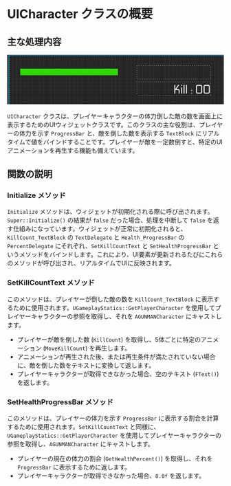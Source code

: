 # UICharacter クラスの概要

## 主な処理内容

![UI_Character_After](Images/UI_Character_After.png)

`UICharacter` クラスは、プレイヤーキャラクターの体力倒した敵の数を画面上に表示するためのUIウィジェットクラスです。このクラスの主な役割は、プレイヤーの体力を示す `ProgressBar` と、敵を倒した数を表示する `TextBlock` にリアルタイムで値をバインドすることです。プレイヤーが敵を一定数倒すと、特定のUIアニメーションを再生する機能も備えています。

## 関数の説明

### Initialize メソッド

`Initialize` メソッドは、ウィジェットが初期化される際に呼び出されます。`Super::Initialize()` の結果が `false` だった場合、処理を中断して `false` を返す仕組みになっています。ウィジェットが正常に初期化されると、`KillCount_TextBlock` の `TextDelegate` と `Health_ProgressBar` の `PercentDelegate` にそれぞれ、`SetKillCountText` と `SetHealthProgressBar` というメソッドをバインドします。これにより、UI要素が更新されるたびにこれらのメソッドが呼び出され、リアルタイムでUIに反映されます。

### SetKillCountText メソッド

このメソッドは、プレイヤーが倒した敵の数を `KillCount_TextBlock` に表示するために使用されます。`UGameplayStatics::GetPlayerCharacter` を使用してプレイヤーキャラクターの参照を取得し、それを `AGUNMANCharacter` にキャストします。

- プレイヤーが敵を倒した数 (`KillCount`) を取得し、5体ごとに特定のアニメーション (`MoveKillCount`) を再生します。
- アニメーションが再生された後、または再生条件が満たされていない場合に、敵を倒した数をテキストに変換して返します。
- プレイヤーキャラクターが取得できなかった場合、空のテキスト (`FText()`) を返します。

### SetHealthProgressBar メソッド

このメソッドは、プレイヤーの体力を示す `ProgressBar` に表示する割合を計算するために使用されます。`SetKillCountText` と同様に、`UGameplayStatics::GetPlayerCharacter` を使用してプレイヤーキャラクターの参照を取得し、`AGUNMANCharacter` にキャストします。

- プレイヤーの現在の体力の割合 (`GetHealthPercent()`) を取得し、それを `ProgressBar` に表示するために返します。
- プレイヤーキャラクターが取得できなかった場合、`0.0f` を返します。
